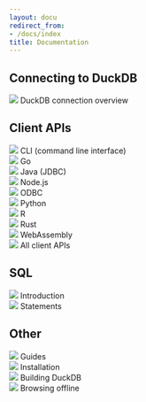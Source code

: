 ```yaml
---
layout: docu
redirect_from:
- /docs/index
title: Documentation
---
```


## Connecting to DuckDB

<div class="box-link-wrapper">
    <div class="box-link half-width">
        <a href="{% link docs/stable/connect/overview.md %}"></a>
        <span class="symbol"><img src="{% link images/icons/link.svg %}"></span>
        <span>DuckDB connection overview</span>
        <span class="chevron"></span>
    </div>
</div>

## Client APIs

<div class="box-link-wrapper">
    <div class="box-link half-width">
        <a href="{% link docs/stable/clients/cli/overview.md %}"></a>
        <span class="symbol"><img src="{% link images/icons/cli.svg %}"></span>
        <span>CLI (command line interface)</span>
        <span class="chevron"></span>
    </div>
    <div class="box-link half-width">
        <a href="{% link docs/stable/clients/go.md %}"></a>
        <span class="symbol"><img src="{% link images/icons/go.svg %}"></span>
        <span>Go</span>
        <span class="chevron"></span>
    </div>
    <div class="box-link half-width">
        <a href="{% link docs/stable/clients/java.md %}"></a>
        <span class="symbol"><img src="{% link images/icons/java.svg %}"></span>
        <span>Java (JDBC)</span>
        <span class="chevron"></span>
    </div>
    <div class="box-link half-width">
        <a href="{% link docs/stable/clients/node_neo/overview.md %}"></a>
        <span class="symbol"><img src="{% link images/icons/nodejs.svg %}"></span>
        <span>Node.js</span>
        <span class="chevron"></span>
    </div>
    <div class="box-link half-width">
        <a href="{% link docs/stable/clients/odbc/overview.md %}"></a>
        <span class="symbol"><img src="{% link images/icons/odbc.svg %}"></span>
        <span>ODBC</span>
        <span class="chevron"></span>
    </div>
    <div class="box-link half-width">
        <a href="{% link docs/stable/clients/python/overview.md %}"></a>
        <span class="symbol"><img src="{% link images/icons/python.svg %}"></span>
        <span>Python</span>
        <span class="chevron"></span>
    </div>
    <div class="box-link half-width">
        <a href="{% link docs/stable/clients/r.md %}"></a>
        <span class="symbol"><img src="{% link images/icons/r.svg %}"></span>
        <span>R</span>
        <span class="chevron"></span>
    </div>
    <div class="box-link half-width">
        <a href="{% link docs/stable/clients/rust.md %}"></a>
        <span class="symbol"><img src="{% link images/icons/rust.svg %}"></span>
        <span>Rust</span>
        <span class="chevron"></span>
    </div>
    <div class="box-link half-width">
        <a href="{% link docs/stable/clients/wasm/overview.md %}"></a>
        <span class="symbol"><img src="{% link images/icons/webassembly.svg %}"></span>
        <span>WebAssembly</span>
        <span class="chevron"></span>
    </div>
    <div class="box-link half-width">
        <a href="{% link docs/stable/clients/overview.md %}"></a>
        <span class="symbol"><img src="{% link images/icons/doc.svg %}"></span>
        <span>All client APIs</span>
        <span class="chevron"></span>
    </div>
</div>

## SQL

<div class="box-link-wrapper">
    <div class="box-link half-width">
        <a href="{% link docs/stable/sql/introduction.md %}"></a>
        <span class="symbol"><img src="{% link images/icons/doc.svg %}"></span>
        <span>Introduction</span>
        <span class="chevron"></span>
    </div>
    <div class="box-link half-width">
        <a href="{% link docs/stable/sql/statements/overview.md %}"></a>
        <span class="symbol"><img src="{% link images/icons/attention.svg %}"></span>
        <span>Statements</span>
        <span class="chevron"></span>
    </div>
</div>

## Other

<div class="box-link-wrapper">
    <div class="box-link half-width">
        <a href="{% link docs/stable/guides/overview.md %}"></a>
        <span class="symbol"><img src="{% link images/icons/folder.svg %}"></span>
        <span>Guides</span>
        <span class="chevron"></span>
    </div>
    <div class="box-link half-width">
        <a href="{% link docs/installation/index.html %}"></a>
        <span class="symbol"><img src="{% link images/icons/database.svg %}"></span>
        <span>Installation</span>
        <span class="chevron"></span>
    </div>
    <div class="box-link half-width">
        <a href="{% link docs/stable/dev/building/overview.md %}"></a>
        <span class="symbol"><img src="{% link images/icons/wrench.svg %}"></span>
        <span>Building DuckDB</span>
        <span class="chevron"></span>
    </div>
    <div class="box-link half-width">
        <a href="{% link docs/stable/guides/offline-copy.md %}"></a>
        <span class="symbol"><img src="{% link images/icons/doc.svg %}"></span>
        <span>Browsing offline</span>
        <span class="chevron"></span>
    </div>
</div>
